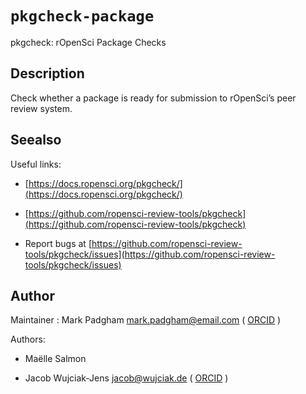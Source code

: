 # `pkgcheck-package`

pkgcheck: rOpenSci Package Checks


## Description

Check whether a package is ready for submission to rOpenSci’s peer review system.


## Seealso

Useful links:
   

*   [https://docs.ropensci.org/pkgcheck/](https://docs.ropensci.org/pkgcheck/)   

*   [https://github.com/ropensci-review-tools/pkgcheck](https://github.com/ropensci-review-tools/pkgcheck)   

*  Report bugs at [https://github.com/ropensci-review-tools/pkgcheck/issues](https://github.com/ropensci-review-tools/pkgcheck/issues)


## Author

Maintainer : Mark Padgham mark.padgham@email.com ( [ORCID](https://orcid.org/0000-0003-2172-5265) )
 
 Authors:
   

*  Maëlle Salmon  

*  Jacob Wujciak-Jens jacob@wujciak.de ( [ORCID](https://orcid.org/0000-0002-7281-3989) )


